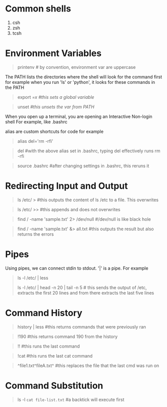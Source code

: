# Common shells
1. csh
2. zsh
3. tcsh

# Environment Variables
> printenv # by convention, environment var are uppercase

The PATH lists the directories where the shell will look for the command first
for example when you run 'ls' or 'python', it looks for these commands in the PATH

> export <var>=x #this sets a global variable

> unset <var> #this unsets the var from PATH


When you open up a terminal, you are opening an Interactive Non-login shell
For example, like .bashrc

alias are custom shortcuts for code
for example

> alias del='rm -rfi'

> del #with the above alias set in .bashrc, typing del effectively runs rm -rfi

> source .bashrc #after changing settings in .bashrc, this reruns it


# Redirecting Input and Output
> ls /etc/ > <dest> #this outputs the content of ls /etc to a file. This overwrites

> ls /etc/ >> <dest> #this appends and does not overwrites

> find / -name 'sample.txt' 2> /dev/null #/dev/null is like black hole

> find / -name 'sample.txt' &> all.txt #this outputs the result but also returns the errors


# Pipes
Using pipes, we can connect stdin to stdout. '|' is a pipe. For example

> ls -l /etc/ | less
> 
> ls -l /etc/ | head -n 20 | tail -n 5  # this sends the output of /etc, extracts the first 20 lines and from there
extracts the last five lines


# Command History
> history | less #this returns commands that were previously ran

> !190 #this returns command 190 from the history

> !! #this runs the last command

> !cat #this runs the last cat command

> ^file1.txt^fileA.txt^ #this replaces the file that the last cmd was run on


# Command Substitution
> ls -l `cat file-list.txt` #a backtick will execute first


